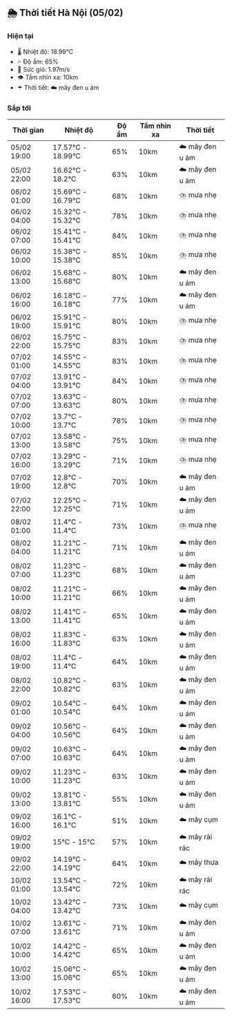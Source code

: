 ## 🌦️ Thời tiết Hà Nội (05/02)

### Hiện tại

- 🌡️ Nhiệt độ: 18.99℃
- 💦 Độ ẩm: 65%
- 💨 Sức gió: 1.97m/s
- 👁️ Tầm nhìn xa: 10km
- ☂️ Thời tiết: ☁️ mây đen u ám

### Sắp tới

| Thời gian | Nhiệt độ | Độ ẩm | Tầm nhìn xa | Thời tiết |
| --- | --- | --- | --- | --- |
| 05/02 19:00 | 17.57℃ - 18.99℃ | 65% | 10km | ☁️ mây đen u ám |
| 05/02 22:00 | 16.62℃ - 18.2℃ | 63% | 10km | ☁️ mây đen u ám |
| 06/02 01:00 | 15.69℃ - 16.79℃ | 68% | 10km | ⛈️ mưa nhẹ |
| 06/02 04:00 | 15.32℃ - 15.32℃ | 78% | 10km | ⛈️ mưa nhẹ |
| 06/02 07:00 | 15.41℃ - 15.41℃ | 84% | 10km | ⛈️ mưa nhẹ |
| 06/02 10:00 | 15.38℃ - 15.38℃ | 85% | 10km | ⛈️ mưa nhẹ |
| 06/02 13:00 | 15.68℃ - 15.68℃ | 80% | 10km | ☁️ mây đen u ám |
| 06/02 16:00 | 16.18℃ - 16.18℃ | 77% | 10km | ☁️ mây đen u ám |
| 06/02 19:00 | 15.91℃ - 15.91℃ | 80% | 10km | ⛈️ mưa nhẹ |
| 06/02 22:00 | 15.75℃ - 15.75℃ | 83% | 10km | ⛈️ mưa nhẹ |
| 07/02 01:00 | 14.55℃ - 14.55℃ | 83% | 10km | ⛈️ mưa nhẹ |
| 07/02 04:00 | 13.91℃ - 13.91℃ | 84% | 10km | ⛈️ mưa nhẹ |
| 07/02 07:00 | 13.63℃ - 13.63℃ | 80% | 10km | ⛈️ mưa nhẹ |
| 07/02 10:00 | 13.7℃ - 13.7℃ | 78% | 10km | ⛈️ mưa nhẹ |
| 07/02 13:00 | 13.58℃ - 13.58℃ | 75% | 10km | ⛈️ mưa nhẹ |
| 07/02 16:00 | 13.29℃ - 13.29℃ | 71% | 10km | ⛈️ mưa nhẹ |
| 07/02 19:00 | 12.8℃ - 12.8℃ | 70% | 10km | ☁️ mây đen u ám |
| 07/02 22:00 | 12.25℃ - 12.25℃ | 71% | 10km | ☁️ mây đen u ám |
| 08/02 01:00 | 11.4℃ - 11.4℃ | 73% | 10km | ⛈️ mưa nhẹ |
| 08/02 04:00 | 11.21℃ - 11.21℃ | 71% | 10km | ☁️ mây đen u ám |
| 08/02 07:00 | 11.23℃ - 11.23℃ | 68% | 10km | ☁️ mây đen u ám |
| 08/02 10:00 | 11.21℃ - 11.21℃ | 66% | 10km | ☁️ mây đen u ám |
| 08/02 13:00 | 11.41℃ - 11.41℃ | 65% | 10km | ☁️ mây đen u ám |
| 08/02 16:00 | 11.83℃ - 11.83℃ | 63% | 10km | ☁️ mây đen u ám |
| 08/02 19:00 | 11.4℃ - 11.4℃ | 64% | 10km | ☁️ mây đen u ám |
| 08/02 22:00 | 10.82℃ - 10.82℃ | 63% | 10km | ☁️ mây đen u ám |
| 09/02 01:00 | 10.54℃ - 10.54℃ | 64% | 10km | ☁️ mây đen u ám |
| 09/02 04:00 | 10.56℃ - 10.56℃ | 64% | 10km | ☁️ mây đen u ám |
| 09/02 07:00 | 10.63℃ - 10.63℃ | 64% | 10km | ☁️ mây đen u ám |
| 09/02 10:00 | 11.23℃ - 11.23℃ | 63% | 10km | ☁️ mây đen u ám |
| 09/02 13:00 | 13.81℃ - 13.81℃ | 55% | 10km | ☁️ mây đen u ám |
| 09/02 16:00 | 16.1℃ - 16.1℃ | 51% | 10km | ☁️ mây cụm |
| 09/02 19:00 | 15℃ - 15℃ | 57% | 10km | ☁️ mây rải rác |
| 09/02 22:00 | 14.19℃ - 14.19℃ | 64% | 10km | ☁️ mây thưa |
| 10/02 01:00 | 13.54℃ - 13.54℃ | 72% | 10km | ☁️ mây rải rác |
| 10/02 04:00 | 13.42℃ - 13.42℃ | 73% | 10km | ☁️ mây cụm |
| 10/02 07:00 | 13.61℃ - 13.61℃ | 71% | 10km | ☁️ mây đen u ám |
| 10/02 10:00 | 14.42℃ - 14.42℃ | 65% | 10km | ☁️ mây đen u ám |
| 10/02 13:00 | 15.06℃ - 15.06℃ | 65% | 10km | ☁️ mây đen u ám |
| 10/02 16:00 | 17.53℃ - 17.53℃ | 60% | 10km | ☁️ mây đen u ám |
